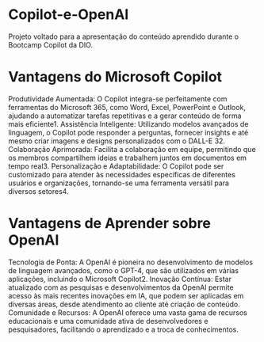 # Copilot-e-OpenAI
Projeto voltado para a apresentação do conteúdo aprendido durante o Bootcamp Copilot da DIO.

# Vantagens do Microsoft Copilot
Produtividade Aumentada: O Copilot integra-se perfeitamente com ferramentas do Microsoft 365, como Word, Excel, PowerPoint e Outlook, ajudando a automatizar tarefas repetitivas e a gerar conteúdo de forma mais eficiente1.
Assistência Inteligente: Utilizando modelos avançados de linguagem, o Copilot pode responder a perguntas, fornecer insights e até mesmo criar imagens e designs personalizados com o DALL-E 32.
Colaboração Aprimorada: Facilita a colaboração em equipe, permitindo que os membros compartilhem ideias e trabalhem juntos em documentos em tempo real3.
Personalização e Adaptabilidade: O Copilot pode ser customizado para atender às necessidades específicas de diferentes usuários e organizações, tornando-se uma ferramenta versátil para diversos setores4.

# Vantagens de Aprender sobre OpenAI
Tecnologia de Ponta: A OpenAI é pioneira no desenvolvimento de modelos de linguagem avançados, como o GPT-4, que são utilizados em várias aplicações, incluindo o Microsoft Copilot2.
Inovação Contínua: Estar atualizado com as pesquisas e desenvolvimentos da OpenAI permite acesso às mais recentes inovações em IA, que podem ser aplicadas em diversas áreas, desde atendimento ao cliente até criação de conteúdo.
Comunidade e Recursos: A OpenAI oferece uma vasta gama de recursos educacionais e uma comunidade ativa de desenvolvedores e pesquisadores, facilitando o aprendizado e a troca de conhecimentos.
